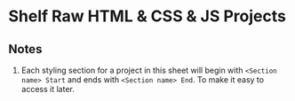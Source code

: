 # Shelf Raw HTML & CSS & JS Projects

## Notes

1. Each styling section for a project in this sheet will begin with `<Section name> Start` and ends with `<Section name> End`. To make it easy to access it later.
